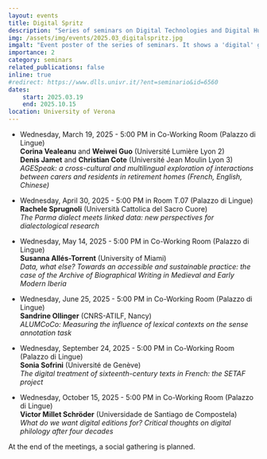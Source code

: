 ```yaml
---
layout: events
title: Digital Spritz
description: "Series of seminars on Digital Technologies and Digital Humanities"
img: /assets/img/events/2025.03_digitalspritz.jpg
imgalt: "Event poster of the series of seminars. It shows a 'digital' glass neon lights."
importance: 2
category: seminars
related_publications: false
inline: true
#redirect: https://www.dlls.univr.it/?ent=seminario&id=6560
dates:
    start: 2025.03.19
    end: 2025.10.15
location: University of Verona
---
```


* Wednesday, March 19, 2025 - 5:00 PM in Co-Working Room (Palazzo di Lingue) <br />
**Corina Vealeanu** and **Weiwei Guo** (Université Lumière Lyon 2) <br />
**Denis Jamet** and **Christian Cote** (Université Jean Moulin Lyon 3) <br />
*AGESpeak: a cross-cultural and multilingual exploration of interactions between carers and residents in retirement homes (French, English, Chinese)* <br />

* Wednesday, April 30, 2025 - 5:00 PM in Room T.07 (Palazzo di Lingue) <br />
**Rachele Sprugnoli** (Università Cattolica del Sacro Cuore) <br />
*The Parma dialect meets linked data: new perspectives for dialectological research* <br />

* Wednesday, May 14, 2025 - 5:00 PM in Co-Working Room (Palazzo di Lingue) <br />
**Susanna Allés-Torrent** (University of Miami) <br />
*Data, what else? Towards an accessible and sustainable practice: the case of the Archive of Biographical Writing in Medieval and Early Modern Iberia* <br />

* Wednesday, June 25, 2025 - 5:00 PM in Co-Working Room (Palazzo di Lingue) <br />
**Sandrine Ollinger** (CNRS-ATILF, Nancy) <br />
*ALUMCoCo: Measuring the influence of lexical contexts on the sense annotation task* <br />

* Wednesday, September 24, 2025 - 5:00 PM in Co-Working Room (Palazzo di Lingue) <br />
**Sonia Sofrini** (Université de Genève) <br />
*The digital treatment of sixteenth-century texts in French: the SETAF project* <br />

* Wednesday, October 15, 2025 - 5:00 PM in Co-Working Room (Palazzo di Lingue) <br />
**Victor Millet Schröder** (Universidade de Santiago de Compostela) <br />
*What do we want digital editions for? Critical thoughts on digital philology after four decades* <br />

At the end of the meetings, a social gathering is planned. 